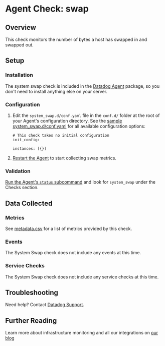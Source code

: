 # Agent Check: swap

## Overview

This check monitors the number of bytes a host has swapped in and swapped out.

## Setup
### Installation

The system swap check is included in the [Datadog Agent][1] package, so you don't need to install anything else on your server.

### Configuration

1. Edit the `system_swap.d/conf.yaml` file in the `conf.d/` folder at the root of your Agent's configuration directory. See the [sample system_swap.d/conf.yaml][2] for all available configuration options:

    ```
    # This check takes no initial configuration
    init_config:

    instances: [{}]
    ```

2. [Restart the Agent][3] to start collecting swap metrics.

### Validation

[Run the Agent's `status` subcommand][4] and look for `system_swap` under the Checks section.

## Data Collected
### Metrics

See [metadata.csv][5] for a list of metrics provided by this check.

### Events
The System Swap check does not include any events at this time.

### Service Checks
The System Swap check does not include any service checks at this time.

## Troubleshooting
Need help? Contact [Datadog Support][6].

## Further Reading
Learn more about infrastructure monitoring and all our integrations on [our blog][7]


[1]: https://app.datadoghq.com/account/settings#agent
[2]: https://github.com/DataDog/integrations-core/blob/master/system_swap/datadog_checks/system_swap/data/conf.yaml.example
[3]: https://docs.datadoghq.com/agent/faq/agent-commands/#start-stop-restart-the-agent
[4]: https://docs.datadoghq.com/agent/faq/agent-commands/#agent-status-and-information
[5]: https://github.com/DataDog/integrations-core/blob/master/system_swap/metadata.csv
[6]: https://docs.datadoghq.com/help/
[7]: https://www.datadoghq.com/blog/
